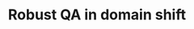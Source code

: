 ---
layout: post
title: Robust QA in domain shift
description: Final project for the NLP course 2021
redirect: https://docs.google.com/presentation/d/1N2OWN1G0jPxUtRhIfiLbgrMUSJ_V3nLHwiN2T97iVTE/edit?usp=sharing
---